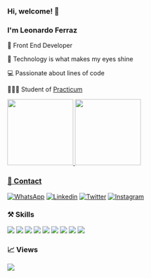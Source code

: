 ### Hi, welcome! 👋
### I'm Leonardo Ferraz

🤖 Front End Developer

🤩 Technology is what makes my eyes shine

💻 Passionate about lines of code

👨🏼‍🎓 Student of <a href="https://practicum.com/">Practicum</a>

<div>
  <a href="https://github.com/codesleonardo">
   <img height="150em" src="https://github-readme-stats.vercel.app/api?username=codesleonardo&show_icons=true&theme=dark&include_all_commits=true&count_private=true"/>
   <img height="150em" src="https://github-readme-stats.vercel.app/api/top-langs/?username=codesleonardo&layout=compact&langs_count=7&theme=dark"/>
</div>

### 💬 Contact

[![WhatsApp](https://img.shields.io/badge/WhatsApp-25D366?style=for-the-badge&logo=whatsapp&logoColor=white)](https://wa.me/5551992568861)
[![Linkedin](https://img.shields.io/badge/LinkedIn-0077B5?style=for-the-badge&logo=linkedin&logoColor=white)](https://linkedin.com/in/leonardocodes)
[![Twitter](https://img.shields.io/badge/Twitter-1DA1F2?style=for-the-badge&logo=twitter&logoColor=white)](https://twitter.com/leonardo_codes)
[![Instagram](https://img.shields.io/badge/Instagram-E4405F?style=for-the-badge&logo=instagram&logoColor=white)](https://www.instagram.com/leonardocodes/)

### ⚒️ Skills
<div>
  <!--- https://skillicons.dev -->
  <a href="https://html.com/" target="_blank"><img src="https://skillicons.dev/icons?i=html" /></a>
  <a href="https://developer.mozilla.org/pt-BR/docs/Web/CSS" target="_blank"><img src="https://skillicons.dev/icons?i=css" /></a>
  <a href="https://developer.mozilla.org/en-US/docs/Web/JavaScript" target="_blank"><img src="https://skillicons.dev/icons?i=js" /></a>
  <a href="https://pt-br.reactjs.org/" target="_blank"><img src="https://skillicons.dev/icons?i=react" /></a>
  <a href="https://nodejs.org" target="_blank"><img src="https://skillicons.dev/icons?i=nodejs" /></a>  
  <a href="https://wordpress.com/" target="_blank"><img src="https://skillicons.dev/icons?i=wordpress" /></a>
  <a href="https://code.visualstudio.com/" target="_blank"><img src="https://skillicons.dev/icons?i=vscode" /></a>
  <a href="https://git-scm.com/" target="_blank"><img src="https://skillicons.dev/icons?i=git" /></a>
  <a href="https://github.com/" target="_blank"><img src="https://skillicons.dev/icons?i=github" /></a>
</div>

### 📈 Views

![](https://visitor-badge.glitch.me/badge?page_id=codesleonardo)
